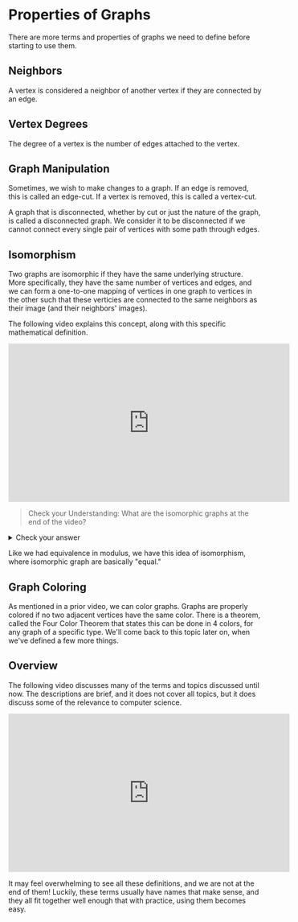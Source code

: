 # Properties of Graphs

There are more terms and properties of graphs we need to define before starting to use them.

## Neighbors

A vertex is considered a neighbor of another vertex if they are connected by an edge.

## Vertex Degrees

The degree of a vertex is the number of edges attached to the vertex.

## Graph Manipulation

Sometimes, we wish to make changes to a graph. If an edge is removed, this is called an edge-cut. If a vertex is removed, this is called a vertex-cut.

A graph that is disconnected, whether by cut or just the nature of the graph, is called a disconnected graph. We consider it to be disconnected if we cannot connect every single pair of vertices with some path through edges.

## Isomorphism

Two graphs are isomorphic if they have the same underlying structure. More specifically, they have the same number of vertices and edges, and we can form a one-to-one mapping of vertices in one graph to vertices in the other such that these verticies are connected to the same neighbors as their image (and their neighbors' images).

The following video explains this concept, along with this specific mathematical definition.

<div class="embed"><iframe width="560" height="315" src="https://www.youtube.com/embed/EwV4Puk2coU?si=hJ10-z8xcNhUyhXO" title="YouTube video player" frameborder="0" allow="accelerometer; autoplay; clipboard-write; encrypted-media; gyroscope; picture-in-picture" allowfullscreen></iframe></div>

>Check your Understanding: What are the isomorphic graphs at the end of the video?

<details><summary>Check your answer</summary>
A & B are isomorphic, no other pair is.
</details>

Like we had equivalence in modulus, we have this idea of isomorphism, where isomorphic graph are basically "equal."

## Graph Coloring

As mentioned in a prior video, we can color graphs. Graphs are properly colored if no two adjacent vertices have the same color. There is a theorem, called the Four Color Theorem that states this can be done in 4 colors, for any graph of a specific type. We'll come back to this topic later on, when we've defined a few more things.

## Overview

The following video discusses many of the terms and topics discussed until now. The descriptions are brief, and it does not cover all topics, but it does discuss some of the relevance to computer science.

<div class="embed"><iframe width="560" height="315" src="https://www.youtube.com/embed/LFKZLXVO-Dg?si=7E7XLNuAIsUVg0ap" title="YouTube video player" frameborder="0" allow="accelerometer; autoplay; clipboard-write; encrypted-media; gyroscope; picture-in-picture" allowfullscreen></iframe></div>

It may feel overwhelming to see all these definitions, and we are not at the end of them! Luckily, these terms usually have names that make sense, and they all fit together well enough that with practice, using them becomes easy.
